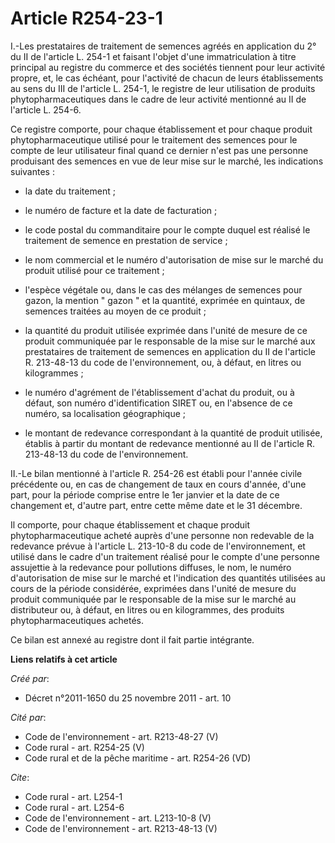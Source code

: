 # Article R254-23-1

I.-Les prestataires de traitement de semences agréés en application du 2° du II de l'article L. 254-1 et faisant l'objet
d'une immatriculation à titre principal au registre du commerce et des sociétés tiennent pour leur activité propre, et, le
cas échéant, pour l'activité de chacun de leurs établissements au sens du III de l'article L. 254-1, le registre de leur
utilisation de produits phytopharmaceutiques dans le cadre de leur activité mentionné au II de l'article L. 254-6. 

Ce registre comporte, pour chaque établissement et pour chaque produit phytopharmaceutique utilisé pour le traitement des
semences pour le compte de leur utilisateur final quand ce dernier n'est pas une personne produisant des semences en vue de
leur mise sur le marché, les indications suivantes :

- la date du traitement ;

- le numéro de facture et la date de facturation ;

- le code postal du commanditaire pour le compte duquel est réalisé le traitement de semence en prestation de service ;

- le nom commercial et le numéro d'autorisation de mise sur le marché du produit utilisé pour ce traitement ;

- l'espèce végétale ou, dans le cas des mélanges de semences pour gazon, la mention " gazon " et la quantité, exprimée en
quintaux, de semences traitées au moyen de ce produit ;

- la quantité du produit utilisée exprimée dans l'unité de mesure de ce produit communiquée par le responsable de la mise sur
le marché aux prestataires de traitement de semences en application du II de l'article R. 213-48-13 du code de
l'environnement, ou, à défaut, en litres ou kilogrammes ;

- le numéro d'agrément de l'établissement d'achat du produit, ou à défaut, son numéro d'identification SIRET ou, en l'absence
de ce numéro, sa localisation géographique ;

- le montant de redevance correspondant à la quantité de produit utilisée, établis à partir du montant de redevance mentionné
au II de l'article R. 213-48-13 du code de l'environnement. 

II.-Le bilan mentionné à l'article R. 254-26 est établi pour l'année civile précédente ou, en cas de changement de taux en
cours d'année, d'une part, pour la période comprise entre le 1er janvier et la date de ce changement et, d'autre part, entre
cette même date et le 31 décembre. 

Il comporte, pour chaque établissement et chaque produit phytopharmaceutique acheté auprès d'une personne non redevable de la
redevance prévue à l'article L. 213-10-8 du code de l'environnement, et utilisé dans le cadre d'un traitement réalisé pour le
compte d'une personne assujettie à la redevance pour pollutions diffuses, le nom, le numéro d'autorisation de mise sur le
marché et l'indication des quantités utilisées au cours de la période considérée, exprimées dans l'unité de mesure du produit
communiquée par le responsable de la mise sur le marché au distributeur ou, à défaut, en litres ou en kilogrammes, des
produits phytopharmaceutiques achetés. 

Ce bilan est annexé au registre dont il fait partie intégrante.

**Liens relatifs à cet article**

_Créé par_:

  - Décret n°2011-1650 du 25 novembre 2011 - art. 10

_Cité par_:

  - Code de l'environnement - art. R213-48-27 (V)
  - Code rural - art. R254-25 (V)
  - Code rural et de la pêche maritime - art. R254-26 (VD)

_Cite_:

  - Code rural - art. L254-1
  - Code rural - art. L254-6
  - Code de l'environnement - art. L213-10-8 (V)
  - Code de l'environnement - art. R213-48-13 (V)
